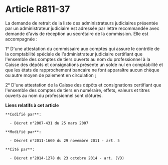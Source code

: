 # Article R811-37

La demande de retrait de la liste  des administrateurs judiciaires présentée par un administrateur judiciaire est adressée
par lettre recommandée avec demande d'avis de réception au secrétaire de la commission. Elle est accompagnée : 

1° D'une attestation du commissaire aux comptes qui assure le contrôle de la comptabilité spéciale de l'administrateur
judiciaire certifiant que l'ensemble des comptes de tiers ouverts au nom du professionnel à la Caisse des dépôts et
consignations présente un solde nul en comptabilité et que les états de rapprochement bancaire ne font apparaître aucun
chèque ou autre moyen de paiement en circulation ; 

2° D'une attestation de la Caisse des dépôts et consignations certifiant que l'ensemble des comptes de tiers en numéraire,
effets, valeurs et titres ouverts au nom du professionnel sont clôturés.

**Liens relatifs à cet article**

	**Codifié par**:

	  - Décret n°2007-431 du 25 mars 2007

	**Modifié par**:

	  - Décret n°2011-1660 du 29 novembre 2011 - art. 5

	**Cité par**:

	  - Décret n°2014-1278 du 23 octobre 2014 - art. (VD)
